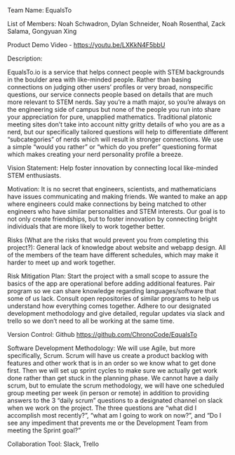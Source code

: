 Team Name: EqualsTo

List of Members: 
	Noah Schwadron,
	Dylan Schneider, 
	Noah Rosenthal, 
	Zack Salama, 
	Gongyuan Xing 

Product Demo Video - https://youtu.be/LXKkN4F5bbU

Description:

EqualsTo.io is a service that helps connect people with STEM backgrounds in the boulder area with like-minded people. Rather than basing connections on judging other users’ profiles or very broad, nonspecific questions, our service connects people based on details that are much more relevant to STEM nerds.
	Say you’re a math major, so you’re always on the engineering side of campus but none of the people you run into share your appreciation for pure, unapplied mathematics. Traditional platonic meeting sites don’t take into account nitty gritty details of who you are as a nerd, but our specifically tailored questions will help to differentiate different “subcategories” of nerds which will result in stronger connections.
	We use a simple “would you rather” or “which do you prefer” questioning format which makes creating your nerd personality profile a breeze.

Vision Statement: Help foster innovation by connecting local like-minded STEM enthusiasts.

Motivation: It is no secret that engineers, scientists, and mathematicians have issues communicating and making friends. We wanted to make an app where engineers could make connections by being matched to other engineers who have similar personalities and STEM interests. Our goal is to not only create friendships, but to foster innovation by connecting bright individuals that are more likely to work together better.

Risks (What are the risks that would prevent you from completing this project?): General lack of knowledge about website and webapp design. All of the members of the team have different schedules, which may make it harder to meet up and work together.

Risk Mitigation Plan: Start the project with a small scope to assure the basics of the app are operational before adding additional features. Pair program so we can share knowledge regarding languages/software that some of us lack. Consult open repositories of similar programs to help us understand how everything comes together. Adhere to our designated development methodology and give detailed, regular updates via slack and trello so we don’t need to all be working at the same time.

Version Control: Github https://github.com/ChronoCode/EqualsTo

Software Development Methodology: We will use Agile, but more specifically, Scrum. Scrum will have us create a product backlog with features and other work that is in an order so we know what to get done first. Then we will set up sprint cycles to make sure we actually get work done rather than get stuck in the planning phase. We cannot have a daily scrum, but to emulate the scrum methodology, we will have one scheduled group meeting per week (in person or remote) in addition to providing answers to the 3 “daily scrum” questions to a designated channel on slack when we work on the project. The three questions are “what did I accomplish most recently?”, “what am I going to work on now?”, and “Do I see any impediment that prevents me or the Development Team from meeting the Sprint goal?”

Collaboration Tool: Slack, Trello
